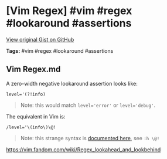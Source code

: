 # [Vim Regex] #vim #regex #lookaround #assertions

[View original Gist on GitHub](https://gist.github.com/Integralist/f6ba7569f055103ca8b602422eb4f994)

**Tags:** #vim #regex #lookaround #assertions

## Vim Regex.md

A zero-width negative lookaround assertion looks like:

```
level='(?!info)
```

> Note: this would match `level='error'` or `level='debug'`.

The equivalent in Vim is:

```
/level='\(info\)\@!
```

> Note: this strange syntax is [documented here](http://vimdoc.sourceforge.net/htmldoc/pattern.html#/%5C@!), see `:h \@!`

https://vim.fandom.com/wiki/Regex_lookahead_and_lookbehind


